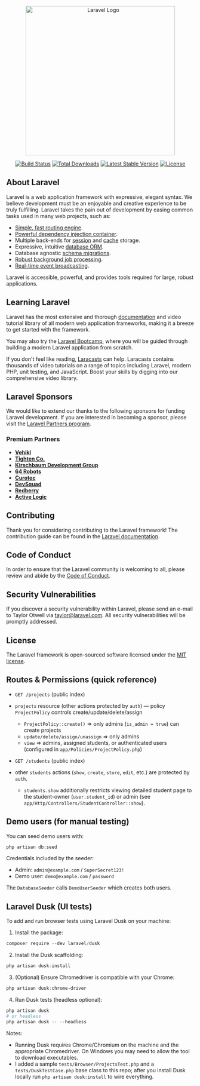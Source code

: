 <p align="center"><a href="https://laravel.com" target="_blank"><img src="https://raw.githubusercontent.com/laravel/art/master/logo-lockup/5%20SVG/2%20CMYK/1%20Full%20Color/laravel-logolockup-cmyk-red.svg" width="400" alt="Laravel Logo"></a></p>

<p align="center">
<a href="https://github.com/laravel/framework/actions"><img src="https://github.com/laravel/framework/workflows/tests/badge.svg" alt="Build Status"></a>
<a href="https://packagist.org/packages/laravel/framework"><img src="https://img.shields.io/packagist/dt/laravel/framework" alt="Total Downloads"></a>
<a href="https://packagist.org/packages/laravel/framework"><img src="https://img.shields.io/packagist/v/laravel/framework" alt="Latest Stable Version"></a>
<a href="https://packagist.org/packages/laravel/framework"><img src="https://img.shields.io/packagist/l/laravel/framework" alt="License"></a>
</p>

## About Laravel

Laravel is a web application framework with expressive, elegant syntax. We believe development must be an enjoyable and creative experience to be truly fulfilling. Laravel takes the pain out of development by easing common tasks used in many web projects, such as:

- [Simple, fast routing engine](https://laravel.com/docs/routing).
- [Powerful dependency injection container](https://laravel.com/docs/container).
- Multiple back-ends for [session](https://laravel.com/docs/session) and [cache](https://laravel.com/docs/cache) storage.
- Expressive, intuitive [database ORM](https://laravel.com/docs/eloquent).
- Database agnostic [schema migrations](https://laravel.com/docs/migrations).
- [Robust background job processing](https://laravel.com/docs/queues).
- [Real-time event broadcasting](https://laravel.com/docs/broadcasting).

Laravel is accessible, powerful, and provides tools required for large, robust applications.

## Learning Laravel

Laravel has the most extensive and thorough [documentation](https://laravel.com/docs) and video tutorial library of all modern web application frameworks, making it a breeze to get started with the framework.

You may also try the [Laravel Bootcamp](https://bootcamp.laravel.com), where you will be guided through building a modern Laravel application from scratch.

If you don't feel like reading, [Laracasts](https://laracasts.com) can help. Laracasts contains thousands of video tutorials on a range of topics including Laravel, modern PHP, unit testing, and JavaScript. Boost your skills by digging into our comprehensive video library.

## Laravel Sponsors

We would like to extend our thanks to the following sponsors for funding Laravel development. If you are interested in becoming a sponsor, please visit the [Laravel Partners program](https://partners.laravel.com).

### Premium Partners

- **[Vehikl](https://vehikl.com)**
- **[Tighten Co.](https://tighten.co)**
- **[Kirschbaum Development Group](https://kirschbaumdevelopment.com)**
- **[64 Robots](https://64robots.com)**
- **[Curotec](https://www.curotec.com/services/technologies/laravel)**
- **[DevSquad](https://devsquad.com/hire-laravel-developers)**
- **[Redberry](https://redberry.international/laravel-development)**
- **[Active Logic](https://activelogic.com)**

## Contributing

Thank you for considering contributing to the Laravel framework! The contribution guide can be found in the [Laravel documentation](https://laravel.com/docs/contributions).

## Code of Conduct

In order to ensure that the Laravel community is welcoming to all, please review and abide by the [Code of Conduct](https://laravel.com/docs/contributions#code-of-conduct).

## Security Vulnerabilities

If you discover a security vulnerability within Laravel, please send an e-mail to Taylor Otwell via [taylor@laravel.com](mailto:taylor@laravel.com). All security vulnerabilities will be promptly addressed.

## License

The Laravel framework is open-sourced software licensed under the [MIT license](https://opensource.org/licenses/MIT).

## Routes & Permissions (quick reference)

- `GET /projects` (public index)
- `projects` resource (other actions protected by `auth`) — policy `ProjectPolicy` controls create/update/delete/assign
	- `ProjectPolicy::create()` => only admins (`is_admin = true`) can create projects
	- `update/delete/assign/unassign` => only admins
	- `view` => admins, assigned students, or authenticated users (configured in `app/Policies/ProjectPolicy.php`)

- `GET /students` (public index)
- other `students` actions (`show`, `create`, `store`, `edit`, etc.) are protected by `auth`.
	- `students.show` additionally restricts viewing detailed student page to the student-owner (`user.student_id`) or admin (see `app/Http/Controllers/StudentController::show`).

## Demo users (for manual testing)

You can seed demo users with:

```bash
php artisan db:seed
```

Credentials included by the seeder:

- Admin: `admin@example.com` / `SuperSecret123!`
- Demo user: `demo@example.com` / `password`

The `DatabaseSeeder` calls `DemoUserSeeder` which creates both users.

## Laravel Dusk (UI tests)

To add and run browser tests using Laravel Dusk on your machine:

1. Install the package:

```powershell
composer require --dev laravel/dusk
```

2. Install the Dusk scaffolding:

```powershell
php artisan dusk:install
```

3. (Optional) Ensure Chromedriver is compatible with your Chrome:

```powershell
php artisan dusk:chrome-driver
```

4. Run Dusk tests (headless optional):

```powershell
php artisan dusk
# or headless
php artisan dusk -- --headless
```

Notes:
- Running Dusk requires Chrome/Chromium on the machine and the appropriate Chromedriver. On Windows you may need to allow the tool to download executables.
- I added a sample `tests/Browser/ProjectsTest.php` and a `tests/DuskTestCase.php` base class to this repo; after you install Dusk locally run `php artisan dusk:install` to wire everything.


